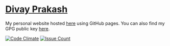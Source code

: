 # [Divay Prakash][1]

My personal website hosted [here][1] using GitHub pages.
You can also find my GPG public key [here][2].

[![Code Climate](https://codeclimate.com/github/divayprakash/divayprakash.github.io/badges/gpa.svg)][3]
[![Issue Count](https://codeclimate.com/github/divayprakash/divayprakash.github.io/badges/issue_count.svg)][4]

[1]:http://divayprakash.github.io
[2]:./public_key.txt
[3]:https://codeclimate.com/github/divayprakash/divayprakash.github.io
[4]:https://codeclimate.com/github/divayprakash/divayprakash.github.io
